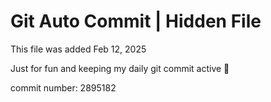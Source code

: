 # Git Auto Commit | Hidden File

This file was added Feb 12, 2025

Just for fun and keeping my daily git commit active 🤪

commit number: 2895182
